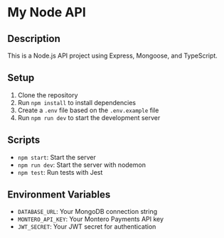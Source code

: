 # My Node API

## Description

This is a Node.js API project using Express, Mongoose, and TypeScript.

## Setup

1. Clone the repository
2. Run `npm install` to install dependencies
3. Create a `.env` file based on the `.env.example` file
4. Run `npm run dev` to start the development server

## Scripts

- `npm start`: Start the server
- `npm run dev`: Start the server with nodemon
- `npm test`: Run tests with Jest

## Environment Variables

- `DATABASE_URL`: Your MongoDB connection string
- `MONTERO_API_KEY`: Your Montero Payments API key
- `JWT_SECRET`: Your JWT secret for authentication
